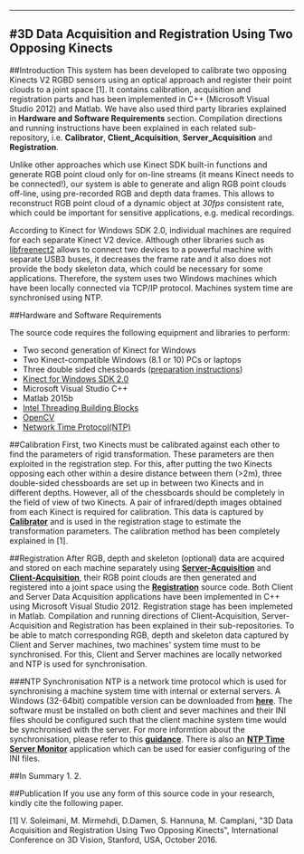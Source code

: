 -----------------------------------------------
#3D Data Acquisition and Registration Using Two Opposing Kinects
-----------------------------------------------

##Introduction
This system has been developed to calibrate two opposing Kinects V2 RGBD sensors using an optical approach and register their point clouds to a joint space [1]. It contains calibration, acquisition and registration parts and has been implemented in C++ (Microsoft Visual Studio 2012) and Matlab. We have also used third party libraries explained in **Hardware and Software Requirements** section. Compilation directions and running instructions have been explained in each related sub-repository, i.e. **Calibrator**, **Client_Acquisition**, **Server_Acquisition** and **Registration**.

Unlike other approaches which use Kinect SDK built-in functions and generate RGB point cloud only for on-line streams (it means Kinect needs to be connected!), our system is able to generate and align RGB point clouds off-line, using pre-recorded RGB and depth data frames. This allows to reconstruct RGB point cloud of a dynamic object at _30fps_ consistent rate, which could be important for sensitive applications, e.g. medical recordings.

According to Kinect for Windows SDK 2.0, individual machines are required for each separate Kinect V2 device. Although other libraries such as [libfreenect2](https://github.com/OpenKinect/libfreenect2) allows to connect two devices to a powerful machine with separate USB3 buses, it decreases the frame rate and it also does not provide the body skeleton data, which could be necessary for some applications. Therefore, the system uses two Windows machines which have been locally connected via TCP/IP protocol. Machines system time are synchronised using NTP.


##Hardware and Software Requirements

The source code requires the following equipment and libraries to perform:

+ Two second generation of Kinect for Windows
+ Two Kinect-compatible Windows (8.1 or 10) PCs or laptops
+ Three double sided chessboards ([preparation instructions](https://github.com/BristolVisualPFT/3D_Data_Acquisition_Registration_Using_Kinects/tree/master/Double_opposing_Kinects/Double_sided_chessboard))
+ [Kinect for Windows SDK 2.0](https://www.microsoft.com/en-gb/download/details.aspx?id=44561)
+ Microsoft Visual Studio C++
+ Matlab 2015b
+ [Intel Threading Building Blocks](https://www.threadingbuildingblocks.org/software-release/tbb4320140724oss)
+ [OpenCV](https://github.com/opencv/opencv)
+ [Network Time Protocol(NTP)](https://github.com/ntp-project/ntp)


##Calibration
First, two Kinects must be calibrated against each other to find the parameters of rigid transformation. These parameters are then exploited in the registration step. For this, after putting the two Kinects opposing each other within a desire distance between them (>2m), three double-sided chessboards are set up in between two Kinects and in different depths. However, all of the chessboards should be completely in the field of view of two Kinects. A pair of infrared/depth images obtained from each Kinect is required for calibration. This data is captured by [**Calibrator**](https://github.com/BristolVisualPFT/3D_Data_Acquisition_Registration_Using_Kinects/tree/master/Double_opposing_Kinects/Calibrator) and is used in the registration stage to estimate the transformation parameters. The calibration method has been completely explained in [1]. 

##Registration
After RGB, depth and skeleton (optional) data are acquired and stored on each machine separately using [**Server-Acquisition**](https://github.com/BristolVisualPFT/3D_Data_Acquisition_Registration_Using_Kinects/tree/master/Double_opposing_Kinects/Server_Acquisition) and [**Client-Acquisition**](https://github.com/BristolVisualPFT/3D_Data_Acquisition_Registration_Using_Kinects/tree/master/Double_opposing_Kinects/Client_Acquisition), their RGB point clouds are then generated and registered into a joint space using the [**Registration**](https://github.com/BristolVisualPFT/3D_Data_Acquisition_Registration_Using_Kinects/tree/master/Double_opposing_Kinects/Registration) source code. Both Client and Server Data Acquisition applications have been implemented in C++ using Microsoft Visual Studio 2012. Registration stage has been implemeted in Matlab. Compilation and running directions of Client-Acquisition, Server-Acquisition and Registration has been explained in their sub-repositories. To be able to match corresponding RGB, depth and skeleton data captured by Client and Server machines, two machines' system time must to be synchronised. For this, Client and Server machines are locally networked and NTP is used for synchronisation.

###NTP Synchronisation
NTP is a network time protocol which is used for synchronising a machine system time with internal or external servers. A Windows (32-64bit) compatible version can be downloaded from [**here**](https://www.meinbergglobal.com/english/sw/ntp.htm). The software must be installed on both client and sever machines and their INI files should be configured such that the client machine system time would be synchronised with the server. For more informtion about the synchronisation, please refer to this [**guidance**](https://www.meinbergglobal.com/english/sw/readme-ntpinstaller.htm). There is also an [**NTP Time Server Monitor**](https://www.meinbergglobal.com/english/sw/ntp-server-monitor.htm) application which can be used for easier configuring of the INI files.


##In Summary
1. 
2. 

##Publication
If you use any form of this source code in your research, kindly cite the following paper.

[1] V. Soleimani, M. Mirmehdi, D.Damen, S. Hannuna, M. Camplani, "3D Data Acquisition and Registration Using Two Opposing Kinects", International Conference on 3D Vision, Stanford, USA, October 2016.

